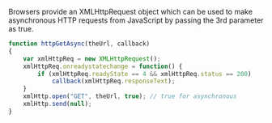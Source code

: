 
  Browsers provide an XMLHttpRequest object which can be used to make asynchronous HTTP requests from JavaScript by passing the 3rd parameter as true.

  ```javascript
  function httpGetAsync(theUrl, callback)
  {
      var xmlHttpReq = new XMLHttpRequest();
      xmlHttpReq.onreadystatechange = function() {
          if (xmlHttpReq.readyState == 4 && xmlHttpReq.status == 200)
              callback(xmlHttpReq.responseText);
      }
      xmlHttp.open("GET", theUrl, true); // true for asynchronous
      xmlHttp.send(null);
  }
  ```
